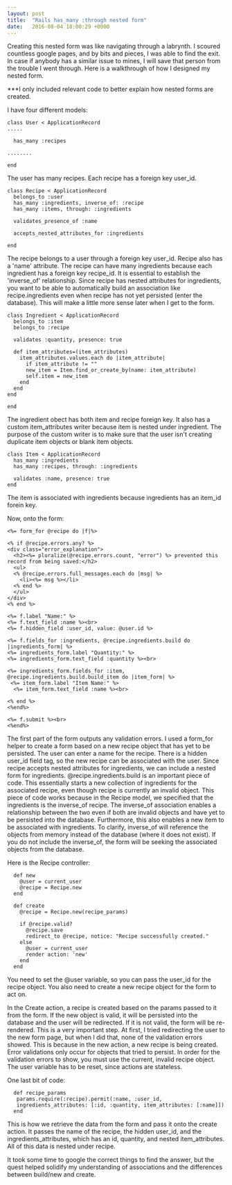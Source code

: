 ```yaml
---
layout: post
title:  "Rails has_many :through nested form"
date:   2016-08-04 18:00:29 +0000
---
```



Creating this nested form was like navigating through a labrynth. I scoured countless google pages, and by bits and pieces, I was able to find the exit. In case if anybody has a similar issue to mines, I will save that person from the trouble I went through. Here is a walkthrough of how I designed my nested form.

***I only included relevant code to better explain how nested forms are created. 

I have four different models:

```
class User < ApplicationRecord
.....

  has_many :recipes

........

end
```

The user has many recipes. Each recipe has a foreign key user_id.

```
class Recipe < ApplicationRecord
  belongs_to :user
  has_many :ingredients, inverse_of: :recipe
  has_many :items, through: :ingredients

  validates_presence_of :name

  accepts_nested_attributes_for :ingredients

end

```

The recipe belongs to a user through a foreign key user_id. Recipe also has a 'name' attribute. The recipe can have many ingredients because each ingredient has a foreign key recipe_id. It is essential to establish the 'inverse_of' relationship. Since recipe has nested attributes for ingredients, you want to be able to automatically build an association like recipe.ingredients even when recipe has not yet persisted (enter the database). This will make a little more sense later when I get to the form.

```
class Ingredient < ApplicationRecord
  belongs_to :item
  belongs_to :recipe

  validates :quantity, presence: true

  def item_attributes=(item_attributes)
    item_attributes.values.each do |item_attribute|
      if item_attribute != ""
      new_item = Item.find_or_create_by(name: item_attribute)
      self.item = new_item
    end
  end
end

end
```

The ingredient obect has both item and recipe foreign key. It also has a custom item_attributes writer because item is nested under ingredient. The purpose of the custom writer is to make sure that the user isn't creating duplicate item objects or blank item objects.


```
class Item < ApplicationRecord
  has_many :ingredients
  has_many :recipes, through: :ingredients

  validates :name, presence: true
end
```

The item is associated with ingredients because ingredients has an item_id forein key. 

Now, onto the form:

```
<%= form_for @recipe do |f|%>

<% if @recipe.errors.any? %>
<div class="error_explanation">
  <h2><%= pluralize(@recipe.errors.count, "error") %> prevented this record from being saved:</h2>
  <ul>
  <% @recipe.errors.full_messages.each do |msg| %>
    <li><%= msg %></li>
  <% end %>
  </ul>
</div>
<% end %>

<%= f.label "Name:" %>
<%= f.text_field :name %><br>
<%= f.hidden_field :user_id, value: @user.id %>

<%= f.fields_for :ingredients, @recipe.ingredients.build do |ingredients_form| %>
<%= ingredients_form.label "Quantity:" %>
<%= ingredients_form.text_field :quantity %><br>

<%= ingredients_form.fields_for :item, @recipe.ingredients.build.build_item do |item_form| %>
 <%= item_form.label "Item Name:" %>
  <%= item_form.text_field :name %><br>

<% end %>
<%end%>

<%= f.submit %><br>
<%end%>
```

The first part of the form outputs any validation errors. I used a form_for helper to create a form based on a new recipe object that has yet to be persisted. The user can enter a name for the recipe. There is a hidden user_id field tag, so the new recipe can be associated with the user. Since recipe accepts nested attributes for ingredients, we can include a nested form for ingredients. @recipe.ingredients.build is an important piece of code. This essentially starts a new collection of ingredients for the associated recipe, even though recipe is currently an invalid object. This piece of code works because in the Recipe model, we specified that the ingredients is the inverse_of recipe. The inverse_of association enables a relationship between the two even if both are invalid objects and have yet to be persisted into the database. Furthermore, this also enables a new item to be associated with ingredients. To clarify, inverse_of will reference the objects from memory instead of the database (where it does not exist). If you do not include the inverse_of, the form will be seeking the associated objects from the database. 

Here is the Recipe controller:

```
  def new
    @user = current_user
    @recipe = Recipe.new
  end

  def create
    @recipe = Recipe.new(recipe_params)

    if @recipe.valid?
      @recipe.save
      redirect_to @recipe, notice: "Recipe successfully created."
    else
      @user = current_user
      render action: 'new'
    end
  end
```

You need to set the @user variable, so you can pass the user_id for the recipe object. You also need to create a new recipe object for the form to act on. 

In the Create action, a recipe is created based on the params passed to it from the form. If the new object is valid, it will be persisted into the database and the user will be redirected. If it is not valid, the form will be re-rendered. This is a very important step. At first, I tried redirecting the user to the new form page, but when I did that, none of the validation errors showed. This is because in the new action, a new recipe is being created. Error validations only occur for objects that tried to persist. In order for the validation errors to show, you must use the current, invalid recipe object. The user variable has to be reset, since actions are stateless.

One last bit of code:

```
  def recipe_params
   params.require(:recipe).permit(:name, :user_id,
   ingredients_attributes: [:id, :quantity, item_attributes: [:name]])
  end
```

This is how we retrieve the data from the form and pass it onto the create action. It passes the name of the recipe, the hidden user_id, and the ingredients_attributes, which has an id, quantity, and nested item_attributes. All of this data is nested under recipe. 

It took some time to google the correct things to find the answer, but the quest helped solidify my understanding of associations and the differences between build/new and create. 
